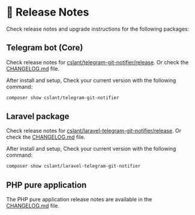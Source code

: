 # 🚀 Release Notes

Check release notes and upgrade instructions for the following packages:

## Telegram bot (Core)

Check release notes
for [cslant/telegram-git-notifier/release](https://github.com/cslant/telegram-git-notifier/releases). Or check the [CHANGELOG.md](https://github.com/cslant/telegram-git-notifier/blob/main/CHANGELOG.md) file.


After install and setup, Check your current version with the following command:

```bash
composer show cslant/telegram-git-notifier
```

## Laravel package

Check release notes
for [cslant/laravel-telegram-git-notifier/release](https://github.com/cslant/laravel-telegram-git-notifier/releases). Or check the [CHANGELOG.md](https://github.com/cslant/laravel-telegram-git-notifier/blob/main/CHANGELOG.md) file.


After install and setup, Check your current version with the following command:

```bash
composer show cslant/laravel-telegram-git-notifier
```

## PHP pure application

The PHP pure application release notes are available in the [CHANGELOG.md](https://github.com/cslant/telegram-git-notifier-app/blob/main/CHANGELOG.md) file.
